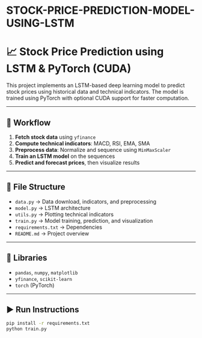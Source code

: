 # STOCK-PRICE-PREDICTION-MODEL-USING-LSTM
# 📈 Stock Price Prediction using LSTM & PyTorch (CUDA)

This project implements an LSTM-based deep learning model to predict stock prices using historical data and technical indicators. The model is trained using PyTorch with optional CUDA support for faster computation.

---

## 🔁 Workflow

1. **Fetch stock data** using `yfinance`
2. **Compute technical indicators**: MACD, RSI, EMA, SMA
3. **Preprocess data**: Normalize and sequence using `MinMaxScaler`
4. **Train an LSTM model** on the sequences
5. **Predict and forecast prices**, then visualize results

---

## 📁 File Structure

- `data.py` → Data download, indicators, and preprocessing  
- `model.py` → LSTM architecture  
- `utils.py` → Plotting technical indicators  
- `train.py` → Model training, prediction, and visualization  
- `requirements.txt` → Dependencies  
- `README.md` → Project overview

---

## 🧰 Libraries

- `pandas`, `numpy`, `matplotlib`
- `yfinance`, `scikit-learn`
- `torch` (PyTorch)

---

## ▶️ Run Instructions

```bash
pip install -r requirements.txt
python train.py

